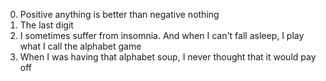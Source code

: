 0. Positive anything is better than negative nothing
1. The last digit
2. I sometimes suffer from insomnia. And when I can't fall asleep, I play what I call the alphabet game
4. When I was having that alphabet soup, I never thought that it would pay off

